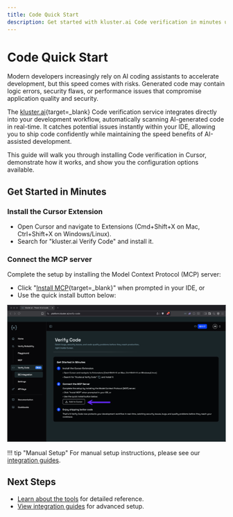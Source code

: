 ```yaml
---
title: Code Quick Start
description: Get started with kluster.ai Code verification in minutes using Cursor or Claude Code.
---
```


# Code Quick Start

Modern developers increasingly rely on AI coding assistants to accelerate development, but this speed comes with risks. Generated code may contain logic errors, security flaws, or performance issues that compromise application quality and security.

The [kluster.ai](https://www.kluster.ai/){target=\_blank} Code verification service integrates directly into your development workflow, automatically scanning AI-generated code in real-time. It catches potential issues instantly within your IDE, allowing you to ship code confidently while maintaining the speed benefits of AI-assisted development.

This guide will walk you through installing Code verification in Cursor, demonstrate how it works, and show you the configuration options available.

## Get Started in Minutes

### Install the Cursor Extension

- Open Cursor and navigate to Extensions (Cmd+Shift+X on Mac, Ctrl+Shift+X on Windows/Linux).
- Search for "kluster.ai Verify Code" and install it.

### Connect the MCP server

Complete the setup by installing the Model Context Protocol (MCP) server:

- Click "[Install MCP](https://platform.kluster.ai/verify-code){target=\_blank}" when prompted in your IDE, or
- Use the quick install button below:

![Add to Cursor button](/images/verify/code/quick-start/quick-start.webp)

!!! tip "Manual Setup"
    For manual setup instructions, please see our [integration guides](/verify/code/integrations/).

## Next Steps

- [Learn about the tools](/verify/code/tools/) for detailed reference.
- [View integration guides](/verify/code/integrations/) for advanced setup.